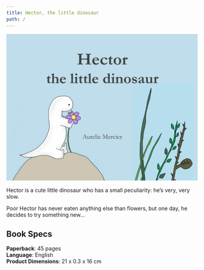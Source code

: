 ```yaml
---
title: Hector, the little dinosaur
path: /
---
```


![Cover](../images/BookCover.png)

Hector is a cute little dinosaur who has a small peculiarity: he’s very, very slow.

Poor Hector has never eaten anything else than flowers, but one day, he decides to try something new…

## Book Specs

**Paperback**: 45 pages  
**Language**: English  
**Product Dimensions**: 21 x 0.3 x 16 cm
